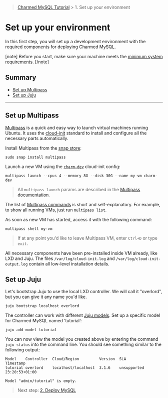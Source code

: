 > [Charmed MySQL Tutorial](/t/9922) > 1. Set up your environment

# Set up your environment

In this first step, you will set up a development environment with the required components for deploying Charmed MySQL.

[note]
Before you start, make sure your machine meets the [minimum system requirements](/t/11742).
[/note]

## Summary
* [Set up Multipass](#set-up-multipass)
* [Set up Juju](#set-up-juju)

---

## Set up Multipass
[Multipass](https://multipass.run/) is a quick and easy way to launch virtual machines running Ubuntu. It uses the [cloud-init](https://cloud-init.io/) standard to install and configure all the necessary parts automatically.

Install Multipass from the [snap store](https://snapcraft.io/multipass):
```shell
sudo snap install multipass
```

Launch a new VM using the [`charm-dev`](https://github.com/canonical/multipass-blueprints/blob/main/v1/charm-dev.yaml) cloud-init config:
```shell
multipass launch --cpus 4 --memory 8G --disk 30G --name my-vm charm-dev
```

> All `multipass launch` params are described in the [Multipass documentation](https://multipass.run/docs/launch-command).

The list of [Multipass commands](https://multipass.run/docs/multipass-cli-commands) is short and self-explanatory. For example, to show all running VMs, just run `multipass list`.

As soon as new VM has started, access it with the following command:
```shell
multipass shell my-vm
```
> If at any point you'd like to leave Multipass VM, enter `Ctrl+D` or type `exit`.

All necessary components have been pre-installed inside VM already, like LXD and Juju. The files `/var/log/cloud-init.log` and `/var/log/cloud-init-output.log` contain all low-level installation details. 

## Set up Juju

Let's bootstrap Juju to use the local LXD controller. We will call it "overlord", but you can give it any name you'd like.
```shell
juju bootstrap localhost overlord
```


The controller can work with different [Juju models](https://juju.is/docs/juju/model). Set up a specific model for Charmed MySQL named ‘tutorial’:
```shell
juju add-model tutorial
```

You can now view the model you created above by entering the command `juju status` into the command line. You should see something similar to the following output:

```none
Model    Controller  Cloud/Region         Version  SLA          Timestamp
tutorial overlord    localhost/localhost  3.1.6    unsupported  23:20:53+01:00

Model "admin/tutorial" is empty.
```

> Next step: [2.  Deploy MySQL](/t/9912?channel=8.0/edge)
